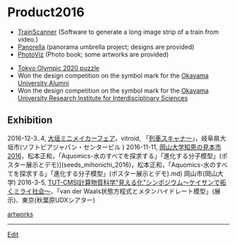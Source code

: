 # Product2016


* [TrainScanner](https://github.com/vitroid/TrainScanner) (Software to generate a long image strip of a train from video.)
* [Panorella](http://panorel.la) (panorama umbrella project; designs are provided)
* [PhotoViz](https://amazon.co.jp/dp/3899556453)  (Photo book; some artworks are provided)

[](https://images-na.ssl-images-amazon.com/images/I/51-x6NHoQ6L._SX347_BO1,204,203,200_.jpg)


* [Tokyo Olympic 2020 puzzle](http://www.thingiverse.com/thing:1527065)
* Won the design competition on  the symbol mark for the [Okayama University Alumni](http://www.cc.okayama-u.ac.jp/~dousou/alumni/)
* Won the design competition on the symbol mark for the [Okayama University Research Institute for Interdisciplinary Sciences](http://www.riis.okayama-u.ac.jp)

## Exhibition


2016-12-3..4, [大垣ミニメイカーフェア](http://ommf.iamas.ac.jp/)，vitroid, 「[列車スキャナー](http://ommf.iamas.ac.jp/makers/113)」，岐阜県大垣市(ソフトピアジャパン・センタービル )
2016-11-11, [岡山大学知恵の見本市2016](http://www.orpc.okayama-u.ac.jp/tenji/chie_03.html[seeds_mihonichi_2016)，松本正和，「Aquomics-水のすべてを探求する」「進化する分子模型」(ポスター展示とデモ)](seeds_mihonichi_2016)，松本正和，「Aquomics-水のすべてを探求する」「進化する分子模型」(ポスター展示とデモ).md) 岡山市(岡山大学)
2016-3-5, [TUT-CMSI計算物質科学"見える化"シンポジウム～ケイサンで拓くミライ社会～](http://www.cms-initiative.jp/ja/events/20160305_mieruka)、「van der Waals状態方程式とメタンハイドレート模型」(展示)、東京(秋葉原UDXシアター)

[artworks](artworks.md)





----
[Edit](https://github.com/vitroid/vitroid.github.io/edit/master/MD/Product2016.md)
